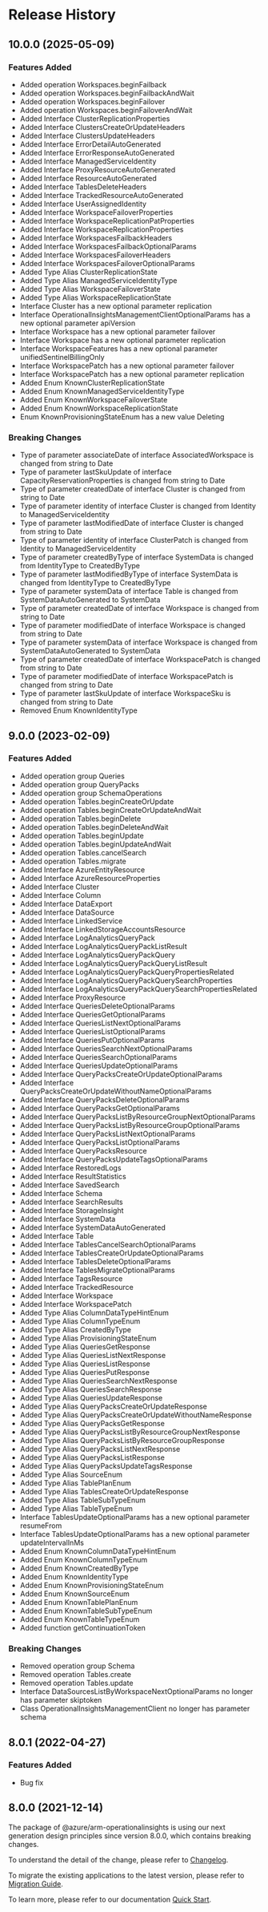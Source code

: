 # Release History
    
## 10.0.0 (2025-05-09)
    
### Features Added

  - Added operation Workspaces.beginFailback
  - Added operation Workspaces.beginFailbackAndWait
  - Added operation Workspaces.beginFailover
  - Added operation Workspaces.beginFailoverAndWait
  - Added Interface ClusterReplicationProperties
  - Added Interface ClustersCreateOrUpdateHeaders
  - Added Interface ClustersUpdateHeaders
  - Added Interface ErrorDetailAutoGenerated
  - Added Interface ErrorResponseAutoGenerated
  - Added Interface ManagedServiceIdentity
  - Added Interface ProxyResourceAutoGenerated
  - Added Interface ResourceAutoGenerated
  - Added Interface TablesDeleteHeaders
  - Added Interface TrackedResourceAutoGenerated
  - Added Interface UserAssignedIdentity
  - Added Interface WorkspaceFailoverProperties
  - Added Interface WorkspaceReplicationPatProperties
  - Added Interface WorkspaceReplicationProperties
  - Added Interface WorkspacesFailbackHeaders
  - Added Interface WorkspacesFailbackOptionalParams
  - Added Interface WorkspacesFailoverHeaders
  - Added Interface WorkspacesFailoverOptionalParams
  - Added Type Alias ClusterReplicationState
  - Added Type Alias ManagedServiceIdentityType
  - Added Type Alias WorkspaceFailoverState
  - Added Type Alias WorkspaceReplicationState
  - Interface Cluster has a new optional parameter replication
  - Interface OperationalInsightsManagementClientOptionalParams has a new optional parameter apiVersion
  - Interface Workspace has a new optional parameter failover
  - Interface Workspace has a new optional parameter replication
  - Interface WorkspaceFeatures has a new optional parameter unifiedSentinelBillingOnly
  - Interface WorkspacePatch has a new optional parameter failover
  - Interface WorkspacePatch has a new optional parameter replication
  - Added Enum KnownClusterReplicationState
  - Added Enum KnownManagedServiceIdentityType
  - Added Enum KnownWorkspaceFailoverState
  - Added Enum KnownWorkspaceReplicationState
  - Enum KnownProvisioningStateEnum has a new value Deleting

### Breaking Changes

  - Type of parameter associateDate of interface AssociatedWorkspace is changed from string to Date
  - Type of parameter lastSkuUpdate of interface CapacityReservationProperties is changed from string to Date
  - Type of parameter createdDate of interface Cluster is changed from string to Date
  - Type of parameter identity of interface Cluster is changed from Identity to ManagedServiceIdentity
  - Type of parameter lastModifiedDate of interface Cluster is changed from string to Date
  - Type of parameter identity of interface ClusterPatch is changed from Identity to ManagedServiceIdentity
  - Type of parameter createdByType of interface SystemData is changed from IdentityType to CreatedByType
  - Type of parameter lastModifiedByType of interface SystemData is changed from IdentityType to CreatedByType
  - Type of parameter systemData of interface Table is changed from SystemDataAutoGenerated to SystemData
  - Type of parameter createdDate of interface Workspace is changed from string to Date
  - Type of parameter modifiedDate of interface Workspace is changed from string to Date
  - Type of parameter systemData of interface Workspace is changed from SystemDataAutoGenerated to SystemData
  - Type of parameter createdDate of interface WorkspacePatch is changed from string to Date
  - Type of parameter modifiedDate of interface WorkspacePatch is changed from string to Date
  - Type of parameter lastSkuUpdate of interface WorkspaceSku is changed from string to Date
  - Removed Enum KnownIdentityType
    
    
## 9.0.0 (2023-02-09)
    
### Features Added

  - Added operation group Queries
  - Added operation group QueryPacks
  - Added operation group SchemaOperations
  - Added operation Tables.beginCreateOrUpdate
  - Added operation Tables.beginCreateOrUpdateAndWait
  - Added operation Tables.beginDelete
  - Added operation Tables.beginDeleteAndWait
  - Added operation Tables.beginUpdate
  - Added operation Tables.beginUpdateAndWait
  - Added operation Tables.cancelSearch
  - Added operation Tables.migrate
  - Added Interface AzureEntityResource
  - Added Interface AzureResourceProperties
  - Added Interface Cluster
  - Added Interface Column
  - Added Interface DataExport
  - Added Interface DataSource
  - Added Interface LinkedService
  - Added Interface LinkedStorageAccountsResource
  - Added Interface LogAnalyticsQueryPack
  - Added Interface LogAnalyticsQueryPackListResult
  - Added Interface LogAnalyticsQueryPackQuery
  - Added Interface LogAnalyticsQueryPackQueryListResult
  - Added Interface LogAnalyticsQueryPackQueryPropertiesRelated
  - Added Interface LogAnalyticsQueryPackQuerySearchProperties
  - Added Interface LogAnalyticsQueryPackQuerySearchPropertiesRelated
  - Added Interface ProxyResource
  - Added Interface QueriesDeleteOptionalParams
  - Added Interface QueriesGetOptionalParams
  - Added Interface QueriesListNextOptionalParams
  - Added Interface QueriesListOptionalParams
  - Added Interface QueriesPutOptionalParams
  - Added Interface QueriesSearchNextOptionalParams
  - Added Interface QueriesSearchOptionalParams
  - Added Interface QueriesUpdateOptionalParams
  - Added Interface QueryPacksCreateOrUpdateOptionalParams
  - Added Interface QueryPacksCreateOrUpdateWithoutNameOptionalParams
  - Added Interface QueryPacksDeleteOptionalParams
  - Added Interface QueryPacksGetOptionalParams
  - Added Interface QueryPacksListByResourceGroupNextOptionalParams
  - Added Interface QueryPacksListByResourceGroupOptionalParams
  - Added Interface QueryPacksListNextOptionalParams
  - Added Interface QueryPacksListOptionalParams
  - Added Interface QueryPacksResource
  - Added Interface QueryPacksUpdateTagsOptionalParams
  - Added Interface RestoredLogs
  - Added Interface ResultStatistics
  - Added Interface SavedSearch
  - Added Interface Schema
  - Added Interface SearchResults
  - Added Interface StorageInsight
  - Added Interface SystemData
  - Added Interface SystemDataAutoGenerated
  - Added Interface Table
  - Added Interface TablesCancelSearchOptionalParams
  - Added Interface TablesCreateOrUpdateOptionalParams
  - Added Interface TablesDeleteOptionalParams
  - Added Interface TablesMigrateOptionalParams
  - Added Interface TagsResource
  - Added Interface TrackedResource
  - Added Interface Workspace
  - Added Interface WorkspacePatch
  - Added Type Alias ColumnDataTypeHintEnum
  - Added Type Alias ColumnTypeEnum
  - Added Type Alias CreatedByType
  - Added Type Alias ProvisioningStateEnum
  - Added Type Alias QueriesGetResponse
  - Added Type Alias QueriesListNextResponse
  - Added Type Alias QueriesListResponse
  - Added Type Alias QueriesPutResponse
  - Added Type Alias QueriesSearchNextResponse
  - Added Type Alias QueriesSearchResponse
  - Added Type Alias QueriesUpdateResponse
  - Added Type Alias QueryPacksCreateOrUpdateResponse
  - Added Type Alias QueryPacksCreateOrUpdateWithoutNameResponse
  - Added Type Alias QueryPacksGetResponse
  - Added Type Alias QueryPacksListByResourceGroupNextResponse
  - Added Type Alias QueryPacksListByResourceGroupResponse
  - Added Type Alias QueryPacksListNextResponse
  - Added Type Alias QueryPacksListResponse
  - Added Type Alias QueryPacksUpdateTagsResponse
  - Added Type Alias SourceEnum
  - Added Type Alias TablePlanEnum
  - Added Type Alias TablesCreateOrUpdateResponse
  - Added Type Alias TableSubTypeEnum
  - Added Type Alias TableTypeEnum
  - Interface TablesUpdateOptionalParams has a new optional parameter resumeFrom
  - Interface TablesUpdateOptionalParams has a new optional parameter updateIntervalInMs
  - Added Enum KnownColumnDataTypeHintEnum
  - Added Enum KnownColumnTypeEnum
  - Added Enum KnownCreatedByType
  - Added Enum KnownIdentityType
  - Added Enum KnownProvisioningStateEnum
  - Added Enum KnownSourceEnum
  - Added Enum KnownTablePlanEnum
  - Added Enum KnownTableSubTypeEnum
  - Added Enum KnownTableTypeEnum
  - Added function getContinuationToken

### Breaking Changes

  - Removed operation group Schema
  - Removed operation Tables.create
  - Removed operation Tables.update
  - Interface DataSourcesListByWorkspaceNextOptionalParams no longer has parameter skiptoken
  - Class OperationalInsightsManagementClient no longer has parameter schema
    
## 8.0.1 (2022-04-27)

### Features Added

  - Bug fix

## 8.0.0 (2021-12-14)

The package of @azure/arm-operationalinsights is using our next generation design principles since version 8.0.0, which contains breaking changes.

To understand the detail of the change, please refer to [Changelog](https://aka.ms/js-track2-changelog).

To migrate the existing applications to the latest version, please refer to [Migration Guide](https://aka.ms/js-track2-migration-guide).

To learn more, please refer to our documentation [Quick Start](https://aka.ms/azsdk/js/mgmt/quickstart).

